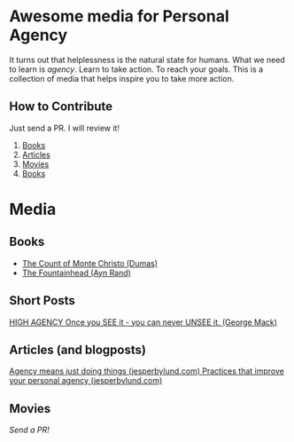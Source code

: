 # Awesome media for Personal Agency
It turns out that helplessness is the natural state for humans. What we need to learn is _agency_. Learn to take action. To reach your goals.
This is a collection of media that helps inspire you to take more action.

## How to Contribute
Just send a PR. I will review it!

1. [Books](#books)
2. [Articles](#articles-and-blogposts)
3. [Movies](#movies)
4. [Books](#books)

# Media

## Books
- [The Count of Monte Christo (Dumas)](https://www.amazon.com/Count-Monte-Cristo-Alexandre-Dumas-ebook/dp/B07DNZNVJN/?_encoding=UTF8&pd_rd_w=Z1PMH&content-id=amzn1.sym.05575cf6-d484-437c-b7e0-42887775cf30&pf_rd_p=05575cf6-d484-437c-b7e0-42887775cf30&pf_rd_r=141-1555651-4636438&pd_rd_wg=AsMx3&pd_rd_r=b44d4929-9854-4f4e-8527-99d6cf2cbd9e&ref_=aufs_ap_sc_dsk)
- [The Fountainhead (Ayn Rand)](https://www.amazon.com/Fountainhead-Ayn-Rand-ebook/dp/B002OSXDAU/ref=sr_1_1?crid=26RDMGUANCHX0&dib=eyJ2IjoiMSJ9.GOLDyKKCvUWTHWzpbfncxiaz400Iz706nLH3Q8sB1lxMJslsMz1_vcKXrklszCeMZsUxlVL01PSsozKFRXr79XvpoLsxne8kVTI0IT2916e5QKnWAPuNUQHxRdutNCi0moMC17NiD8ER8ma_531nm8pCl-1mUeQ5EeWI3jdbVB853Kly49cahykKE9Gi98shj0pldtOrr3CEaODZomH3-cNLoX1A0CF9SDWzpu_Oh4Y.Muy9ROQRK7jTQ6jUE2fYH4i0Hg-GIrmGJF-sLpFYKgk&dib_tag=se&keywords=the+fountainhead&qid=1733422679&s=digital-text&sprefix=the+fountain%2Cdigital-text%2C266&sr=1-1)

## Short Posts
[HIGH AGENCY Once you SEE it - you can never UNSEE it. (George Mack)](https://x.com/george__mack/status/1068238562443841538)

## Articles (and blogposts)
[Agency means just doing things (jesperbylund.com) ](https://jesperbylund.com/blog/agency-is-just-doing-things)
[Practices that improve your personal agency (jesperbylund.com)](https://jesperbylund.com/blog/improve-your-agency)

## Movies
_Send a PR!_
